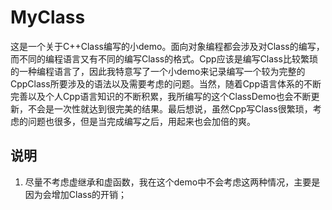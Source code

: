 # MyClass
这是一个关于C++Class编写的小demo。面向对象编程都会涉及对Class的编写，而不同的编程语言又有不同的编写Class的格式。Cpp应该是编写Class比较繁琐的一种编程语言了，因此我特意写了一个小demo来记录编写一个较为完整的CppClass所要涉及的语法以及需要考虑的问题。当然，随着Cpp语言体系的不断完善以及个人Cpp语言知识的不断积累，我所编写的这个ClassDemo也会不断更新，不会是一次性就达到很完美的结果。最后想说，虽然Cpp写Class很繁琐，考虑的问题也很多，但是当完成编写之后，用起来也会加倍的爽。
## 说明
1. 尽量不考虑虚继承和虚函数，我在这个demo中不会考虑这两种情况，主要是因为会增加Class的开销；
